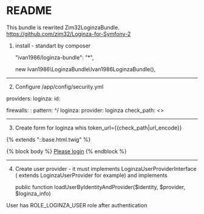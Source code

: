 README
======

This bundle is rewrited Zim32LoginzaBundle.
https://github.com/zim32/Loginza-for-Symfony-2

1) install - standart by composer

    "ivan1986/loginza-bundle": "*",

    new Ivan1986\LoginzaBundle\Ivan1986LoginzaBundle(),
    
-----------------

2) Configure /app/config/security.yml
	  
providers:
      loginza:
        id: <id for you user provider>
		
firewalls:
    <name>:
        pattern:  ^/
        loginza:
            provider: loginza
            check_path: <>
            <all form options>

-----------------

3) Create form for loginza whis token_url={{check_path|url_encode}}

{% extends "::base.html.twig" %}

{% block body %}
	<script src="//loginza.ru/js/widget.js" type="text/javascript"></script>
    <a href="https://loginza.ru/api/widget?token_url={{check_path|url_encode}}" class="loginza">Please login</a>
{% endblock %}

-----------------

4) Create user provider - it must implements LoginzaUserProviderInterface ( extends LoginzaUserProvider for example)
and implements 

    public function loadUserByIdentityAndProvider($identity, $provider, $loginza_info)
    

User has ROLE_LOGINZA_USER role after authentication
